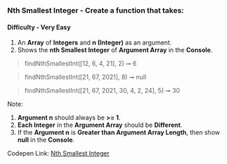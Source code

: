 ### Nth Smallest Integer - Create a function that takes:

#### Difficulty - Very Easy

1. An **Array** of **Integers** and **n (Integer)** as an argument. 
1. Shows the **nth Smallest Integer** of **Argument Array** in the **Console**.

> findNthSmallestInt([12, 6, 4, 21], 2) ➞ 6 

> findNthSmallestInt([21, 67, 2021], 8) ➞ null

> findNthSmallestInt([21, 67, 2021, 30, 4, 2, 24], 5) ➞ 30

Note:
1. **Argument n** should always be **>= 1**.
1. **Each Integer** in the **Argument Array** should be **Different**.
1. If the **Argument n** is **Greater than Argument Array Length**, then show **null** in the **Console**.

Codepen Link: [Nth Smallest Integer](https://codepen.io/javascriptstudent/pen/xxEWmKN)